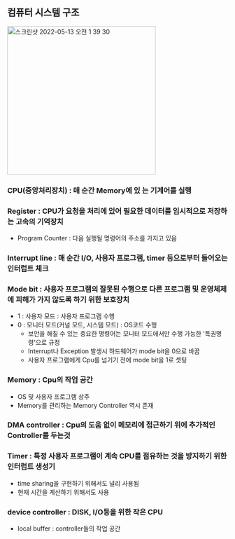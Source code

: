 ## 컴퓨터 시스템 구조

<img width="339" alt="스크린샷 2022-05-13 오전 1 39 30" src="https://user-images.githubusercontent.com/60915285/168468023-ca1797d7-6a9c-4cb9-94e2-318354148b79.png">

### CPU(중앙처리장치) : 매 순간 Memory에 있 는 기계어를 실행

### Register : CPU가 요청을 처리에 있어 필요한 데이터를 임시적으로 저장하는 고속의 기억장치
  - Program Counter : 다음 실행될 명령어의 주소를 가지고 있음

### Interrupt line : 매 순간 I/O, 사용자 프로그램, timer 등으로부터 들어오는 인터럽트 체크
### Mode bit : 사용자 프로그램의 잘못된 수행으로 다른 프로그램 및 운영체제에 피해가 가지 않도록 하기 위한 보호장치
  - 1 : 사용자 모드 : 사용자 프로그램 수행
  - 0 : 모니터 모드(커널 모드, 시스템 모드) : OS코드 수행
    - 보안을 해칠 수 있는 중요한 명령어는 모니터 모드에서만 수행 가능한 '특권명령'으로 규정
    - Interrupt나 Exception 발생시 하드웨어가 mode bit을 0으로 바꿈
    - 사용자 프로그램에게 Cpu를 넘기기 전에 mode bit을 1로 셋팅
### Memory : Cpu의 작업 공간 
  - OS 및 사용자 프로그램 상주
  - Memory를 관리하는 Memory Controller 역시 존재 
### DMA controller : Cpu의 도움 없이 메모리에 접근하기 위에 추가적인 Controller를 두는것 
### Timer : 특정 사용자 프로그램이 계속 CPU를 점유하는 것을 방지하기 위한 인터럽트 생성기 
  - time sharing을 구현하기 위해서도 널리 사용됨
  - 현재 시간을 계산하기 위해서도 사용 
### device controller : DISK, I/O등을 위한 작은 CPU
  - local buffer : controller들의 작업 공간 
